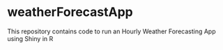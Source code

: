 # weatherForecastApp
This repository contains code to run an Hourly Weather Forecasting App using Shiny in R
